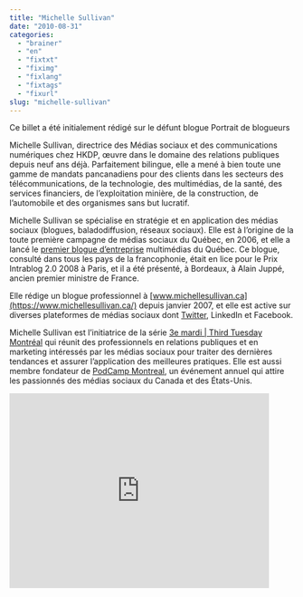 ```yaml
---
title: "Michelle Sullivan"
date: "2010-08-31"
categories: 
  - "brainer"
  - "en"
  - "fixtxt"
  - "fiximg"
  - "fixlang"
  - "fixtags"
  - "fixurl"
slug: "michelle-sullivan"
---
```


Ce billet a été initialement rédigé sur le défunt blogue Portrait de blogueurs

Michelle Sullivan, directrice des Médias sociaux et des communications numériques chez HKDP, œuvre dans le domaine des relations publiques depuis neuf ans déjà. Parfaitement bilingue, elle a mené à bien toute une gamme de mandats pancanadiens pour des clients dans les secteurs des télécommunications, de la technologie, des multimédias, de la santé, des services financiers, de l’exploitation minière, de la construction, de l’automobile et des organismes sans but lucratif.

Michelle Sullivan se spécialise en stratégie et en application des médias sociaux (blogues, baladodiffusion, réseaux sociaux). Elle est à l’origine de la toute première campagne de médias sociaux du Québec, en 2006, et elle a lancé le [premier blogue d’entreprise](https://www.moissonmontreal.org/blog) multimédias du Québec. Ce blogue, consulté dans tous les pays de la francophonie, était en lice pour le Prix Intrablog 2.0 2008 à Paris, et il a été présenté, à Bordeaux, à Alain Juppé, ancien premier ministre de France.

Elle rédige un blogue professionnel à [www.michellesullivan.ca](https://www.michellesullivan.ca/) depuis janvier 2007, et elle est active sur diverses plateformes de médias sociaux dont [Twitter](https://twitter.com/msullivan), LinkedIn et Facebook.

Michelle Sullivan est l’initiatrice de la série [3e mardi | Third Tuesday Montréal](https://3mardithirdtuesday.com/) qui réunit des professionnels en relations publiques et en marketing intéressés par les médias sociaux pour traiter des dernières tendances et assurer l’application des meilleures pratiques. Elle est aussi membre fondateur de [PodCamp Montreal](https://podcampmontreal.org/), un événement annuel qui attire les passionnés des médias sociaux du Canada et des États-Unis.

<iframe width="459" height="344" src="https://www.youtube.com/embed/SGl7KTRcA_4?feature=oembed" frameborder="0" allowfullscreen></iframe>
